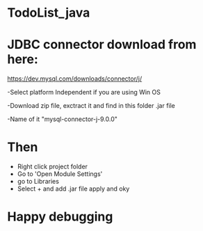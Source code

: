 # TodoList_java

# JDBC connector download from here: 
https://dev.mysql.com/downloads/connector/j/

-Select platform Independent if you are using Win OS

-Download zip file, exctract it and find in this folder .jar file

-Name of it "mysql-connector-j-9.0.0"

# Then
- Right click project folder
- Go to 'Open Module Settings'
- go to Libraries
- Select + and add .jar file apply and oky


# Happy debugging
